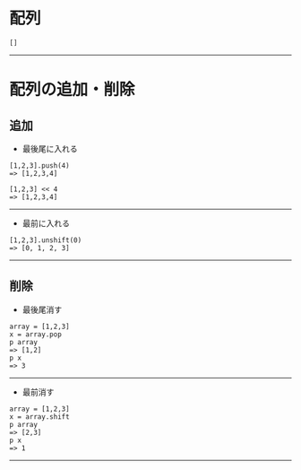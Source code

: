 # 配列
`[]`
***

# 配列の追加・削除
## 追加
- 最後尾に入れる
~~~
[1,2,3].push(4)
=> [1,2,3,4]

[1,2,3] << 4
=> [1,2,3,4]
~~~
***

- 最前に入れる
~~~
[1,2,3].unshift(0)
=> [0, 1, 2, 3]
~~~
***

## 削除
- 最後尾消す
~~~
array = [1,2,3]
x = array.pop
p array
=> [1,2]
p x
=> 3
~~~
***

- 最前消す
~~~
array = [1,2,3]
x = array.shift
p array
=> [2,3]
p x
=> 1
~~~
***

